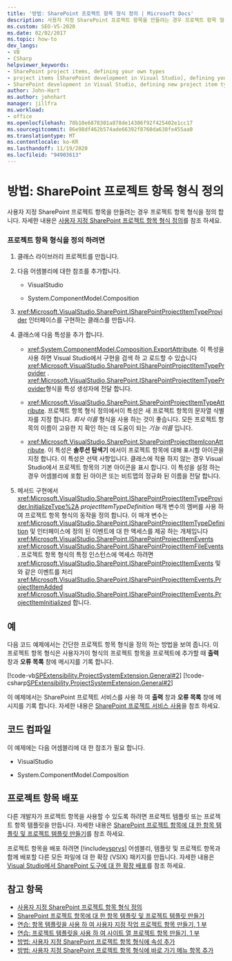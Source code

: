 ```yaml
---
title: '방법: SharePoint 프로젝트 항목 형식 정의 | Microsoft Docs'
description: 사용자 지정 SharePoint 프로젝트 항목을 만들려는 경우 프로젝트 항목 형식을 정의 하는 방법을 이해 합니다.
ms.custom: SEO-VS-2020
ms.date: 02/02/2017
ms.topic: how-to
dev_langs:
- VB
- CSharp
helpviewer_keywords:
- SharePoint project items, defining your own types
- project items [SharePoint development in Visual Studio], defining your own types
- SharePoint development in Visual Studio, defining new project item types
author: John-Hart
ms.author: johnhart
manager: jillfra
ms.workload:
- office
ms.openlocfilehash: 78b10e6878301a878de14306f92f425402e1cc17
ms.sourcegitcommit: 86e98df462b574ade66392f8760da638fe455aa0
ms.translationtype: MT
ms.contentlocale: ko-KR
ms.lasthandoff: 11/19/2020
ms.locfileid: "94903613"
---
```

# <a name="how-to-define-a-sharepoint-project-item-type"></a>방법: SharePoint 프로젝트 항목 형식 정의
  사용자 지정 SharePoint 프로젝트 항목을 만들려는 경우 프로젝트 항목 형식을 정의 합니다. 자세한 내용은 [사용자 지정 SharePoint 프로젝트 항목 형식 정의](../sharepoint/defining-custom-sharepoint-project-item-types.md)를 참조 하세요.

### <a name="to-define-a-project-item-type"></a>프로젝트 항목 형식을 정의 하려면

1. 클래스 라이브러리 프로젝트를 만듭니다.

2. 다음 어셈블리에 대한 참조를 추가합니다.

    - VisualStudio

    - System.ComponentModel.Composition

3. <xref:Microsoft.VisualStudio.SharePoint.ISharePointProjectItemTypeProvider> 인터페이스를 구현하는 클래스를 만듭니다.

4. 클래스에 다음 특성을 추가 합니다.

    - <xref:System.ComponentModel.Composition.ExportAttribute>. 이 특성을 사용 하면 Visual Studio에서 구현을 검색 하 고 로드할 수 있습니다 <xref:Microsoft.VisualStudio.SharePoint.ISharePointProjectItemTypeProvider> . <xref:Microsoft.VisualStudio.SharePoint.ISharePointProjectItemTypeProvider>형식을 특성 생성자에 전달 합니다.

    - <xref:Microsoft.VisualStudio.SharePoint.SharePointProjectItemTypeAttribute>. 프로젝트 항목 형식 정의에서이 특성은 새 프로젝트 항목의 문자열 식별자를 지정 합니다. *회사 이름* 형식을 사용 하는 것이 좋습니다. 모든 프로젝트 항목의 이름이 고유한 지 확인 하는 데 도움이 되는 *기능 이름* 입니다.

    - <xref:Microsoft.VisualStudio.SharePoint.SharePointProjectItemIconAttribute>. 이 특성은 **솔루션 탐색기** 에서이 프로젝트 항목에 대해 표시할 아이콘을 지정 합니다. 이 특성은 선택 사항입니다. 클래스에 적용 하지 않는 경우 Visual Studio에서 프로젝트 항목의 기본 아이콘을 표시 합니다. 이 특성을 설정 하는 경우 어셈블리에 포함 된 아이콘 또는 비트맵의 정규화 된 이름을 전달 합니다.

5. 메서드 구현에서 <xref:Microsoft.VisualStudio.SharePoint.ISharePointProjectItemTypeProvider.InitializeType%2A> *projectItemTypeDefinition* 매개 변수의 멤버를 사용 하 여 프로젝트 항목 형식의 동작을 정의 합니다. 이 매개 변수는 <xref:Microsoft.VisualStudio.SharePoint.ISharePointProjectItemTypeDefinition> 및 인터페이스에 정의 된 이벤트에 대 한 액세스를 제공 하는 개체입니다 <xref:Microsoft.VisualStudio.SharePoint.ISharePointProjectItemEvents> <xref:Microsoft.VisualStudio.SharePoint.ISharePointProjectItemFileEvents> . 프로젝트 항목 형식의 특정 인스턴스에 액세스 하려면 <xref:Microsoft.VisualStudio.SharePoint.ISharePointProjectItemEvents> 및와 같은 이벤트를 처리 <xref:Microsoft.VisualStudio.SharePoint.ISharePointProjectItemEvents.ProjectItemAdded> <xref:Microsoft.VisualStudio.SharePoint.ISharePointProjectItemEvents.ProjectItemInitialized> 합니다.

## <a name="example"></a>예
 다음 코드 예제에서는 간단한 프로젝트 항목 형식을 정의 하는 방법을 보여 줍니다. 이 프로젝트 항목 형식은 사용자가이 형식의 프로젝트 항목을 프로젝트에 추가할 때 **출력** 창과 **오류 목록** 창에 메시지를 기록 합니다.

 [!code-vb[SPExtensibility.ProjectSystemExtension.General#2](../sharepoint/codesnippet/VisualBasic/projectsystemexamples/extension/projectitemtype.vb#2)]
 [!code-csharp[SPExtensibility.ProjectSystemExtension.General#2](../sharepoint/codesnippet/CSharp/projectsystemexamples/extension/projectitemtype.cs#2)]

 이 예제에서는 SharePoint 프로젝트 서비스를 사용 하 여 **출력** 창과 **오류 목록** 창에 메시지를 기록 합니다. 자세한 내용은 [SharePoint 프로젝트 서비스 사용](../sharepoint/using-the-sharepoint-project-service.md)을 참조 하세요.

## <a name="compile-the-code"></a>코드 컴파일
 이 예제에는 다음 어셈블리에 대 한 참조가 필요 합니다.

- VisualStudio

- System.ComponentModel.Composition

## <a name="deploy-the-project-item"></a>프로젝트 항목 배포
 다른 개발자가 프로젝트 항목을 사용할 수 있도록 하려면 프로젝트 템플릿 또는 프로젝트 항목 템플릿을 만듭니다. 자세한 내용은 [SharePoint 프로젝트 항목에 대 한 항목 템플릿 및 프로젝트 템플릿 만들기](../sharepoint/creating-item-templates-and-project-templates-for-sharepoint-project-items.md)를 참조 하세요.

 프로젝트 항목을 배포 하려면 [!include[vsprvs](../sharepoint/includes/vsprvs-md.md)] 어셈블리, 템플릿 및 프로젝트 항목과 함께 배포할 다른 모든 파일에 대 한 확장 (VSIX) 패키지를 만듭니다. 자세한 내용은 [Visual Studio에서 SharePoint 도구에 대 한 확장 배포](../sharepoint/deploying-extensions-for-the-sharepoint-tools-in-visual-studio.md)를 참조 하세요.

## <a name="see-also"></a>참고 항목
- [사용자 지정 SharePoint 프로젝트 항목 형식 정의](../sharepoint/defining-custom-sharepoint-project-item-types.md)
- [SharePoint 프로젝트 항목에 대 한 항목 템플릿 및 프로젝트 템플릿 만들기](../sharepoint/creating-item-templates-and-project-templates-for-sharepoint-project-items.md)
- [연습: 항목 템플릿을 사용 하 여 사용자 지정 작업 프로젝트 항목 만들기, 1 부](../sharepoint/walkthrough-creating-a-custom-action-project-item-with-an-item-template-part-1.md)
- [연습: 프로젝트 템플릿을 사용 하 여 사이트 열 프로젝트 항목 만들기, 1 부](../sharepoint/walkthrough-creating-a-site-column-project-item-with-a-project-template-part-1.md)
- [방법: 사용자 지정 SharePoint 프로젝트 항목 형식에 속성 추가](../sharepoint/how-to-add-a-property-to-a-custom-sharepoint-project-item-type.md)
- [방법: 사용자 지정 SharePoint 프로젝트 항목 형식에 바로 가기 메뉴 항목 추가](../sharepoint/how-to-add-a-shortcut-menu-item-to-a-custom-sharepoint-project-item-type.md)
